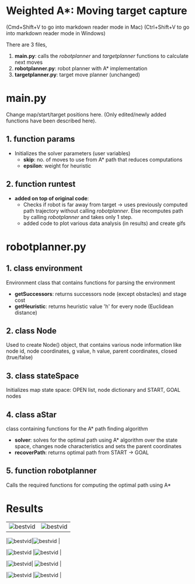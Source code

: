 # Weighted A*: Moving target capture
(Cmd+Shift+V to go into markdown reader mode in Mac)
(Ctrl+Shift+V to go into markdown reader mode in Windows)


There are 3 files,
1. **main.py**: calls the _robotplanner_ and _targetplanner_ functions to calculate next moves
2. **robotplanner.py**: robot planner with A* implementation
3. **targetplanner.py**: target move planner (unchanged)


# **main.py**
Change map/start/target positions here. (Only edited/newly added functions have been described here).
## 1. function **params**
- Initializes the solver parameters (user variables)
    - **skip**: no. of moves to use from A* path that reduces computations
    - **epsilon**: weight for heuristic
## 2. function **runtest**
- **added on top of original code**: 
    - Checks if robot is far away from target -> uses previously computed path trajectory without calling _robotplanner_. Else recomputes path by calling _robotplanner_ and takes only 1 step.
    - added code to plot various data analysis (in results) and create gifs


# **robotplanner.py**
## 1. class **environment** 
Environment class that contains functions for parsing the environment
- **getSuccessors**: returns successors node (except obstacles) and stage cost
- **getHeuristic**: returns heuristic value 'h' for every node (Euclidean distance)


## 2. class **Node**
Used to create Node() object, that contains various node information like node id, node coordinates, g value, h value, parent coordinates, closed (true/false)

## 3. class **stateSpace**
Initializes map state space: OPEN list, node dictionary and START, GOAL nodes

## 4. class **aStar**
class containing functions for the A* path finding algorithm
- **solver**: solves for the optimal path using A* algorithm over the state space, changes node characteristics and sets the parent coordinates
- **recoverPath**: returns optimal path from START -> GOAL

## 5. function **robotplanner**
Calls the required functions for computing the optimal path using A*

# Results
|                       |                        |
|-----------------------|------------------------|
|![bestvid](gifs/0.gif)    | ![bestvid](gifs/1.gif) | 

|![bestvid](gifs/1b.gif)|![bestvid](gifs/2.gif)  |

|![bestvid](gifs/3.gif) |![bestvid](gifs/3b.gif)    |

|![bestvid](gifs/3c.gif)| ![bestvid](gifs/4.gif) |

|![bestvid](gifs/5.gif) |![bestvid](gifs/6.gif)  |
